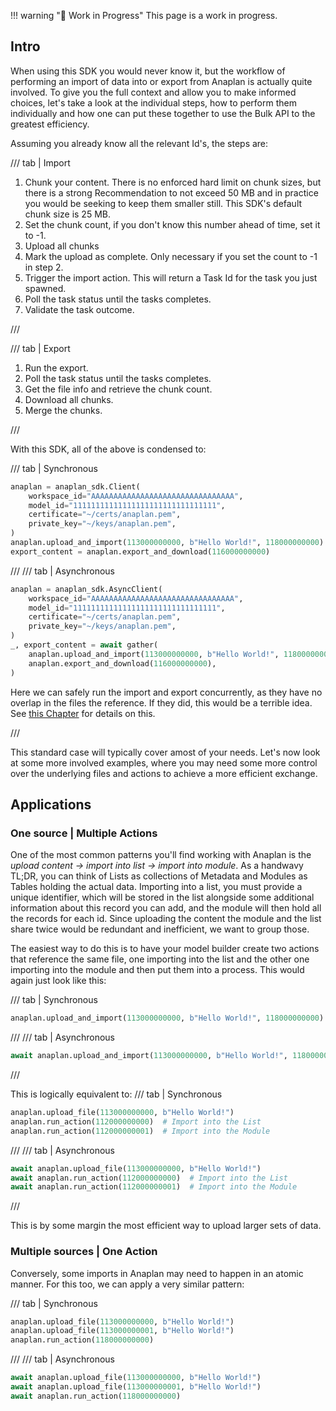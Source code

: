 !!! warning "🚧 Work in Progress"
    This page is a work in progress.

## Intro

When using this SDK you would never know it, but the workflow of performing an import of data into or export from
Anaplan is actually quite involved. To give you the full context and allow you to make informed choices, let's take a
look at the individual steps, how to perform them individually and how one can put these together to use the Bulk API to
the greatest efficiency.

Assuming you already know all the relevant Id's, the steps are:

/// tab | Import

1. Chunk your content. There is no enforced hard limit on chunk sizes, but there is a strong Recommendation to not
   exceed 50 MB and in practice you would be seeking to keep them smaller still. This SDK's default chunk size is 25 MB.
2. Set the chunk count, if you don't know this number ahead of time, set it to -1.
3. Upload all chunks
4. Mark the upload as complete. Only necessary if you set the count to -1 in step 2.
5. Trigger the import action. This will return a Task Id for the task you just spawned.
6. Poll the task status until the tasks completes.
7. Validate the task outcome.

///

/// tab | Export

1. Run the export.
2. Poll the task status until the tasks completes.
3. Get the file info and retrieve the chunk count.
4. Download all chunks.
5. Merge the chunks.

///

With this SDK, all of the above is condensed to:

/// tab | Synchronous

```python
anaplan = anaplan_sdk.Client(
    workspace_id="AAAAAAAAAAAAAAAAAAAAAAAAAAAAAAAA",
    model_id="11111111111111111111111111111111",
    certificate="~/certs/anaplan.pem",
    private_key="~/keys/anaplan.pem",
)
anaplan.upload_and_import(113000000000, b"Hello World!", 118000000000)
export_content = anaplan.export_and_download(116000000000)
```

///
/// tab | Asynchronous

```python
anaplan = anaplan_sdk.AsyncClient(
    workspace_id="AAAAAAAAAAAAAAAAAAAAAAAAAAAAAAAA",
    model_id="11111111111111111111111111111111",
    certificate="~/certs/anaplan.pem",
    private_key="~/keys/anaplan.pem",
)
_, export_content = await gather(
    anaplan.upload_and_import(113000000000, b"Hello World!", 118000000000),
    anaplan.export_and_download(116000000000),
)
```

Here we can safely run the import and export concurrently, as they have no overlap in the files the reference. If they
did, this would be a terrible idea. See [this Chapter](bulk_vs_transactional.md/#the-bad) for details on this.

///

This standard case will typically cover amost of your needs. Let's now look at some more involved examples, where you
may need some more control over the underlying files and actions to achieve a more efficient exchange.

## Applications

### One source | Multiple Actions

One of the most common patterns you'll find working with Anaplan is the *upload content -> import into list -> import
into module*. As a handwavy TL;DR, you can think of Lists as collections of Metadata and Modules as Tables holding the
actual data. Importing into a list, you must provide a unique identifier, which will be stored in the list alongside
some additional information about this record you can add, and the module will then hold all the records for each id.
Since uploading the content the module and the list share twice would be redundant and inefficient, we want to group
those.

The easiest way to do this is to have your model builder create two actions that reference the same file, one importing
into the list and the other one importing into the module and then put them into a process. This would again just look
like this:

/// tab | Synchronous

```python
anaplan.upload_and_import(113000000000, b"Hello World!", 118000000000)
```

///
/// tab | Asynchronous

```python
await anaplan.upload_and_import(113000000000, b"Hello World!", 118000000000)
```

///

This is logically equivalent to:
/// tab | Synchronous

```python
anaplan.upload_file(113000000000, b"Hello World!")
anaplan.run_action(112000000000)  # Import into the List
anaplan.run_action(112000000001)  # Import into the Module
```

///
/// tab | Asynchronous

```python
await anaplan.upload_file(113000000000, b"Hello World!")
await anaplan.run_action(112000000000)  # Import into the List
await anaplan.run_action(112000000001)  # Import into the Module
```

///

This is by some margin the most efficient way to upload larger sets of data.

### Multiple sources | One Action

Conversely, some imports in Anaplan may need to happen in an atomic manner. For this too, we can apply a very similar
pattern:

/// tab | Synchronous

```python
anaplan.upload_file(113000000000, b"Hello World!")
anaplan.upload_file(113000000001, b"Hello World!")
anaplan.run_action(118000000000)
```

///
/// tab | Asynchronous

```python
await anaplan.upload_file(113000000000, b"Hello World!")
await anaplan.upload_file(113000000001, b"Hello World!")
await anaplan.run_action(118000000000)

```
